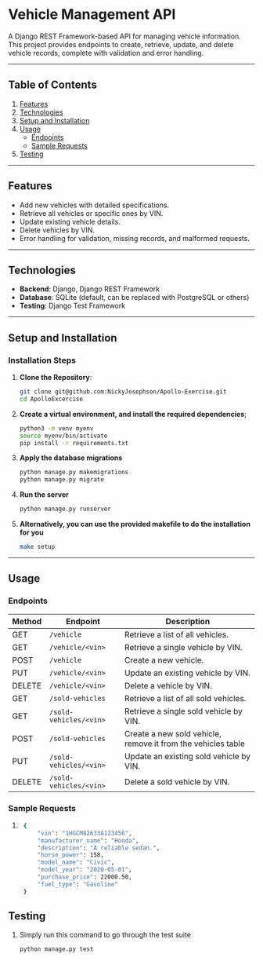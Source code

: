 # Vehicle Management API

A Django REST Framework-based API for managing vehicle information. This project provides endpoints to create, retrieve, update, and delete vehicle records, complete with validation and error handling.

---

## **Table of Contents**

1. [Features](#features)
2. [Technologies](#technologies)
3. [Setup and Installation](#setup-and-installation)
4. [Usage](#usage)
   - [Endpoints](#endpoints)
   - [Sample Requests](#sample-requests)
5. [Testing](#testing)

---

## **Features**

- Add new vehicles with detailed specifications.
- Retrieve all vehicles or specific ones by VIN.
- Update existing vehicle details.
- Delete vehicles by VIN.
- Error handling for validation, missing records, and malformed requests.

---

## **Technologies**

- **Backend**: Django, Django REST Framework
- **Database**: SQLite (default, can be replaced with PostgreSQL or others)
- **Testing**: Django Test Framework
---

## **Setup and Installation**

### Installation Steps

1. **Clone the Repository**:
   ```bash
   git clone git@github.com:NickyJosephson/Apollo-Exercise.git
   cd ApolloExcercise
2. **Create a virtual environment, and install the required dependencies**;
    ```bash
    python3 -m venv myenv
    source myenv/bin/activate
    pip install -r requirements.txt
3. **Apply the database migrations**
    ```bash
    python manage.py makemigrations
    python manage.py migrate
4. **Run the server**
    ```bash
    python manage.py runserver
5. **Alternatively, you can use the provided makefile to do the installation for you**
    ```bash
    make setup
---


## **Usage**
### Endpoints

| Method | Endpoint        | Description                           |
|--------|------------------|---------------------------------------|
| GET    | `/vehicle`      | Retrieve a list of all vehicles.      |
| GET    | `/vehicle/<vin>`| Retrieve a single vehicle by VIN.     |
| POST   | `/vehicle`      | Create a new vehicle.                 |
| PUT    | `/vehicle/<vin>`| Update an existing vehicle by VIN.    |
| DELETE | `/vehicle/<vin>`| Delete a vehicle by VIN.              |
| GET    | `/sold-vehicles`      | Retrieve a list of all sold vehicles.      |
| GET    | `/sold-vehicles/<vin>`| Retrieve a single sold vehicle by VIN.     |
| POST   | `/sold-vehicles`      | Create a new sold vehicle, remove it from the vehicles table                |
| PUT    | `/sold-vehicles/<vin>`| Update an existing sold vehicle by VIN.    |
| DELETE | `/sold-vehicles/<vin>`| Delete a sold vehicle by VIN.              |

### Sample Requests
1. ```bash
    {
        "vin": "1HGCM82633A123456",
        "manufacturer_name": "Honda",
        "description": "A reliable sedan.",
        "horse_power": 158,
        "model_name": "Civic",
        "model_year": "2020-05-01",
        "purchase_price": 22000.50,
        "fuel_type": "Gasoline"
    }


## **Testing**

1. Simply run this command to go through the test suite
    ```bash
    python manage.py test
